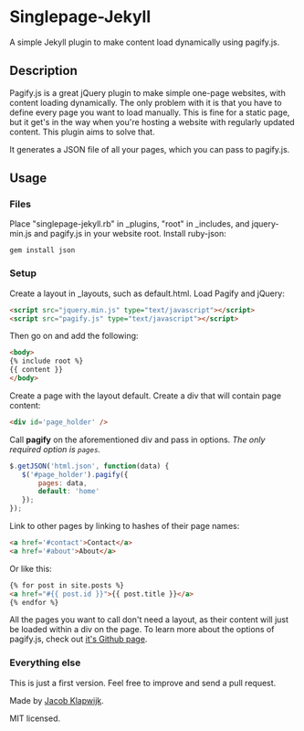 # Singlepage-Jekyll

A simple Jekyll plugin to make content load dynamically using pagify.js.

## Description

Pagify.js is a great jQuery plugin to make simple one-page websites, with content loading dynamically. The only problem with it is that you have to define every page you want to load manually. This is fine for a static page, but it get's in the way when you're hosting a website with regularly updated content. This plugin aims to solve that. 

It generates a JSON file of all your pages, which you can pass to pagify.js.

## Usage

### Files

Place "singlepage-jekyll.rb" in _plugins, "root" in _includes, and jquery-min.js and pagify.js in your website root. Install ruby-json:

```
gem install json
```

### Setup

Create a layout in _layouts, such as default.html. Load Pagify and jQuery:

``` html
<script src="jquery.min.js" type="text/javascript"></script>
<script src="pagify.js" type="text/javascript"></script>
```

Then go on and add the following:

```html
<body>
{% include root %}
{{ content }}
</body>
```

Create a page with the layout default. Create a div that will contain page content:

``` html
<div id='page_holder' />
```

Call __pagify__ on the aforementioned div and pass in options. _The only required option is `pages`._

``` js
$.getJSON('html.json', function(data) {
   $('#page_holder').pagify({ 
       pages: data, 
       default: 'home'
   }); 
});
```

Link to other pages by linking to hashes of their page names:

``` html
<a href='#contact'>Contact</a>
<a href='#about'>About</a>
```
Or like this:

```html
{% for post in site.posts %}
<a href="#{{ post.id }}">{{ post.title }}</a>
{% endfor %}
```

All the pages you want to call don't need a layout, as their content will just be loaded within a div on the page. To learn more about the options of pagify.js, check out [it's Github page](http://github.com/cmPolis/Pagify).

### Everything else

This is just a first version. Feel free to improve and send a pull request.

Made by [Jacob Klapwijk](http://jcbk.me).

MIT licensed.
